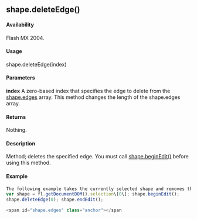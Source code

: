 ## shape.deleteEdge()

#### Availability

Flash MX 2004.

#### Usage

shape.deleteEdge(index)

#### Parameters

**index** A zero-based index that specifies the edge to delete from the [shape.edges](#!AdobeDocs/developers-animatesdk-docs/test/Shape_object/shape3.md) array. This method changes the length of the shape.edges array.

#### Returns

Nothing.

#### Description

Method; deletes the specified edge. You must call [shape.beginEdit()](#!AdobeDocs/developers-animatesdk-docs/test/Shape_object/shape.md) before using this method.

#### Example

```javascript
The following example takes the currently selected shape and removes the first edge in the edge array:
var shape = fl.getDocumentDOM().selection\[0\]; shape.beginEdit();
shape.deleteEdge(0); shape.endEdit();

<span id="shape.edges" class="anchor"></span
```